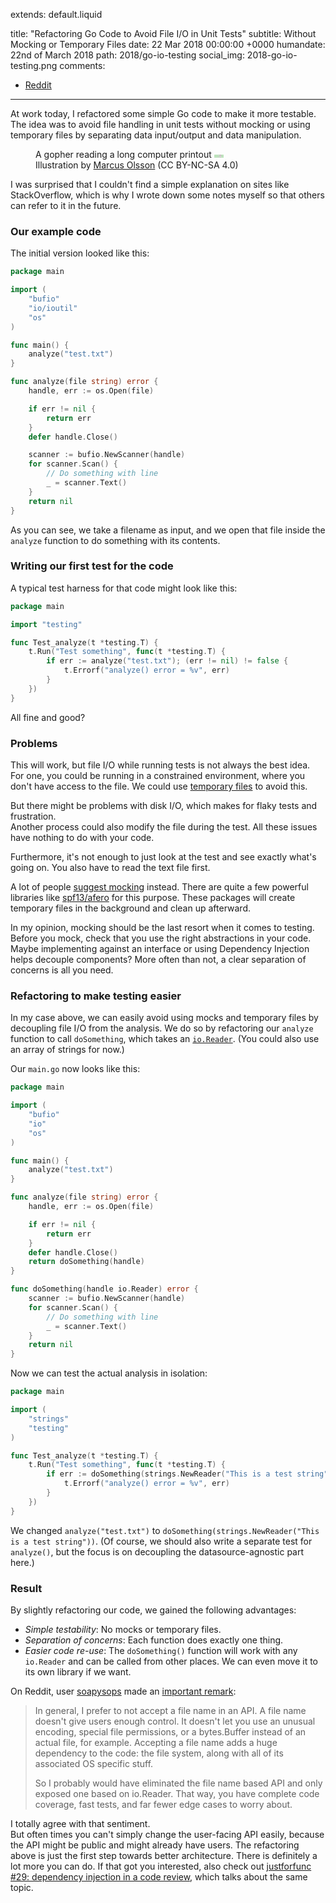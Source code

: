 extends: default.liquid

title:      "Refactoring Go Code to Avoid File I/O in Unit Tests"
subtitle:   Without Mocking or Temporary Files
date:       22 Mar 2018 00:00:00 +0000
humandate:  22nd of March 2018
path:       2018/go-io-testing
social_img: 2018-go-io-testing.png
comments:
   - <a href="https://www.reddit.com/r/golang/comments/86f4gw/refactoring_go_code_to_avoid_file_io_in_unit_tests/">Reddit</a>
---

At work today, I refactored some simple Go code to make it more testable.
The idea was to avoid file handling in unit tests without mocking or using temporary files by separating data input/output and data manipulation.

<figure>
	<div class="loader">
            <object data="/img/posts/2018/go-io-testing/gopher.svg">A gopher reading a long computer printout</object>
            <img class="frozen" src="data:image/png;base64,iVBORw0KGgoAAAANSUhEUgAAAA8AAAAFCAMAAACtk0YeAAAAb1BMVEW/476+47294ry90LrDu7u6wLS947y94r3Q3c/K28rPy8rd1NrVv8m017O84bvC4MHKxsbFs7vVyNC62ri63rm737q537jg39/Qz83s7Oy83rvA5L+94b3H2sbG2sbN28zC2cHJ28i9ybi40LLA5MB2FprZAAAANElEQVR42jXHtQGAQABFsfdxX4D9t6PC3U7SRYiPkHTCI8V/rY3Dnsx88G9kdN9bkLNC/gJaSwktEGNpZwAAAABJRU5ErkJggg" />
        </div> 
  <figcaption>Illustration by <a href="https://github.com/marcusolsson/gophers/">Marcus Olsson</a> (CC BY-NC-SA 4.0)</figcaption>

</figure>

I was surprised that I couldn't find a simple explanation on sites like StackOverflow,
which is why I wrote down some notes myself so that others can refer to it in the future.

### Our example code

The initial version looked like this:

```go
package main

import (
	"bufio"
	"io/ioutil"
	"os"
)

func main() {
	analyze("test.txt")
}

func analyze(file string) error {
	handle, err := os.Open(file)

	if err != nil {
		return err
	}
	defer handle.Close()

	scanner := bufio.NewScanner(handle)
	for scanner.Scan() {
		// Do something with line
		_ = scanner.Text()
	}
	return nil
}
```

As you can see, we take a filename as input, and we open that file inside the `analyze` function to do something with its contents.

### Writing our first test for the code

A typical test harness for that code might look like this:

```go
package main

import "testing"

func Test_analyze(t *testing.T) {
	t.Run("Test something", func(t *testing.T) {
		if err := analyze("test.txt"); (err != nil) != false {
			t.Errorf("analyze() error = %v", err)
		}
	})
}
```

All fine and good?  

### Problems

This will work, but file I/O while running tests is not always the best idea.
For one, you could be running in a constrained environment, where you don't have access to the file.
We could use [temporary files](https://stackoverflow.com/a/20924657/270334) to avoid this.

But there might be problems with disk I/O, which makes for flaky tests and frustration.  
Another process could also modify the file during the test.
All these issues have nothing to do with your code.

Furthermore, it's not enough to just look at the test and see exactly what's going on. You also have to read the text file first.

A lot of people [suggest mocking](https://stackoverflow.com/a/37035375/270334) instead. 
There are quite a few powerful libraries like [spf13/afero](https://github.com/spf13/afero) for this purpose.
These packages will create temporary files in the background and clean up afterward.

In my opinion, mocking should be the last resort when it comes to testing. Before you mock, check that you use the right abstractions in your code.
Maybe implementing against an interface or using Dependency Injection helps decouple components?
More often than not, a clear separation of concerns is all you need.

### Refactoring to make testing easier

In my case above, we can easily avoid using mocks and temporary files by decoupling file I/O from the analysis.
We do so by refactoring our `analyze` function to call `doSomething`, which takes an [`io.Reader`](https://golang.org/pkg/io/#Reader).
(You could also use an array of strings for now.)

Our `main.go` now looks like this:

```go
package main

import (
	"bufio"
	"io"
	"os"
)

func main() {
	analyze("test.txt")
}

func analyze(file string) error {
	handle, err := os.Open(file)

	if err != nil {
		return err
	}
	defer handle.Close()
	return doSomething(handle)
}

func doSomething(handle io.Reader) error {
	scanner := bufio.NewScanner(handle)
	for scanner.Scan() {
		// Do something with line
		_ = scanner.Text()
	}
	return nil
}
```

Now we can test the actual analysis in isolation:

```go
package main

import (
	"strings"
	"testing"
)

func Test_analyze(t *testing.T) {
	t.Run("Test something", func(t *testing.T) {
		if err := doSomething(strings.NewReader("This is a test string")); (err != nil) != false {
			t.Errorf("analyze() error = %v", err)
		}
	})
}
```

We changed `analyze("test.txt")` to `doSomething(strings.NewReader("This is a test string"))`.
(Of course, we should also write a separate test for `analyze()`, but the focus is on decoupling the datasource-agnostic part here.)

### Result

By slightly refactoring our code, we gained the following advantages:

* *Simple testability*: No mocks or temporary files.
* *Separation of concerns*: Each function does exactly one thing.
* *Easier code re-use*: The `doSomething()` function will work with any `io.Reader` and can be called from other places. We can even move it to its own library if we want.

On Reddit, user [soapysops](https://www.reddit.com/user/soapysops) made an [important remark](https://www.reddit.com/r/golang/comments/86f4gw/refactoring_go_code_to_avoid_file_io_in_unit_tests/dw4l2bq/):  
> In general, I prefer to not accept a file name in an API. A file name doesn't give users enough control. It doesn't let you use an unusual encoding, special file permissions, or a bytes.Buffer instead of an actual file, for example. Accepting a file name adds a huge dependency to the code: the file system, along with all of its associated OS specific stuff.
>
> So I probably would have eliminated the file name based API and only exposed one based on io.Reader. That way, you have complete code coverage, fast tests, and far fewer edge cases to worry about.

I totally agree with that sentiment.  
But often times you can't simply change the user-facing API easily, because the API might be public and might already have users. 
The refactoring above is just the first step towards better architecture. There is definitely a lot more you can do.
If that got you interested, also check out [justforfunc #29: dependency injection in a code review](https://youtu.be/ifBUfIb7kdo), which talks about the same topic.
